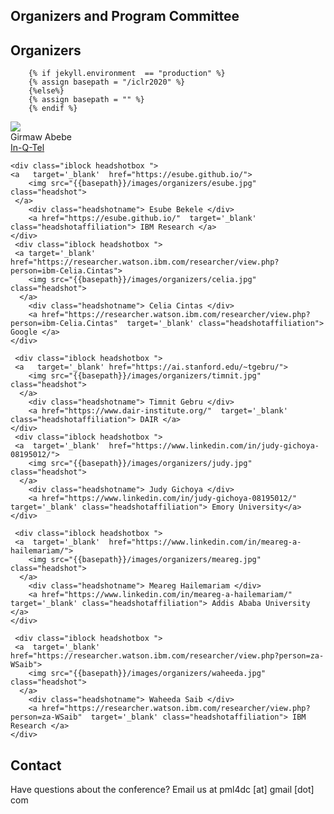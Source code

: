 

## Organizers and Program Committee

## Organizers  

        {% if jekyll.environment  == "production" %}
        {% assign basepath = "/iclr2020" %}
        {%else%}
        {% assign basepath = "" %}
        {% endif %}
       
    
<div>
    <div class="iblock headshotbox ">
     <a   target='_blank'  href="https://researcher.watson.ibm.com/researcher/view.php?person=ibm-Girmaw.Abebe.Tadesse">
       <img src="{{basepath}}/images/organizers/girmaw.jpg" class="headshot">
      </a>
        <div class="headshotname"> Girmaw Abebe </div>
        <a href="https://researcher.watson.ibm.com/researcher/view.php?person=ibm-Girmaw.Abebe.Tadesse"  target='_blank' class="headshotaffiliation"> In-Q-Tel </a>
    </div>

    <div class="iblock headshotbox "> 
    <a   target='_blank'  href="https://esube.github.io/">
        <img src="{{basepath}}/images/organizers/esube.jpg" class="headshot">
     </a>
        <div class="headshotname"> Esube Bekele </div>
        <a href="https://esube.github.io/"  target='_blank' class="headshotaffiliation"> IBM Research </a>
    </div>
     <div class="iblock headshotbox ">
     <a target='_blank'  href="https://researcher.watson.ibm.com/researcher/view.php?person=ibm-Celia.Cintas">
        <img src="{{basepath}}/images/organizers/celia.jpg" class="headshot">
      </a>
        <div class="headshotname"> Celia Cintas </div>
        <a href="https://researcher.watson.ibm.com/researcher/view.php?person=ibm-Celia.Cintas"  target='_blank' class="headshotaffiliation"> Google </a>
    </div>

     <div class="iblock headshotbox ">
     <a   target='_blank' href="https://ai.stanford.edu/~tgebru/">
        <img src="{{basepath}}/images/organizers/timnit.jpg" class="headshot">
      </a>
        <div class="headshotname"> Timnit Gebru </div>
        <a href="https://www.dair-institute.org/"  target='_blank' class="headshotaffiliation"> DAIR </a>
    </div>
     <div class="iblock headshotbox "> 
     <a  target='_blank'  href="https://www.linkedin.com/in/judy-gichoya-08195012/">
        <img src="{{basepath}}/images/organizers/judy.jpg" class="headshot">
      </a>
        <div class="headshotname"> Judy Gichoya </div>
        <a href="https://www.linkedin.com/in/judy-gichoya-08195012/"  target='_blank' class="headshotaffiliation"> Emory University</a>
    </div>

     <div class="iblock headshotbox ">
     <a  target='_blank'  href="https://www.linkedin.com/in/meareg-a-hailemariam/">
        <img src="{{basepath}}/images/organizers/meareg.jpg" class="headshot">
      </a>
        <div class="headshotname"> Meareg Hailemariam </div>
        <a href="https://www.linkedin.com/in/meareg-a-hailemariam/"  target='_blank' class="headshotaffiliation"> Addis Ababa University </a>
    </div>

     <div class="iblock headshotbox ">
     <a  target='_blank'  href="https://researcher.watson.ibm.com/researcher/view.php?person=za-WSaib">
        <img src="{{basepath}}/images/organizers/waheeda.jpg" class="headshot">
      </a>
        <div class="headshotname"> Waheeda Saib </div>
        <a href="https://researcher.watson.ibm.com/researcher/view.php?person=za-WSaib"  target='_blank' class="headshotaffiliation"> IBM Research </a>
    </div>
</div>

<!--
## Program Committee

| Name          | Company/Institute |
| ------------- | ----------------- |
| Adji Bousso Dieng |Columbia University |
| Bernease Herman |University of Washington |
| Bianca Zadrozny |IBM Research |
| Bryan	Wilder  |Harvard University |
| Charles Onu |McGill University |
| Chinasa Okolo |Cornell University |
| Daniel Nkemelu |Georgia Tech |
| David Barret |Deepmind |
| Deborah Raji |University of Toronto |
| Ehi Nosakhare | |
| Elaine Nsoesie |Boston University |
| Emmanuel Johnson |University of Southern California |
| Evan Rosenman | |
| Ezinne Nwankwo |Duke University |
| Flora Tasse |Slerio |
| Geoffrey Siwo |University of Notre Dame |
| Ignatius Ezeani |Lancaster University |
| Irene	Chen |MIT |
| Jack Hessel |Cornell University |
| Jayson Salkey |TBC |
| Joshua Gardner | |
| Judy Wawira |Emory |
| Julius Adebayo |MIT |
| Kentaro Toyama | |
| Keziah Naggita | |
| Kianté Brantley |The University of Maryland College Park |
| Kris Sankaran |MILA |
| krystal Maughan |University of Vermont |
| Kush Varshney |IBM Research |
| Melissa Woghiren |University of Alberta |
| Michael Best | |
| Michael Lomnitz |IQT - Lab41 |
| Michael Melese |Addis Ababa University |
| Nenad Tomasev |Deepmind |
| Nina Lopatina |IQT - Lab41 |
| Oluwafunmilola Kesa |Warwick |
| Pablo Samuel Castro |Google |
| Paidamoyo Chapfuwa |Duke University |
| Raesetje Sefala |University of the Witwatersrand |
| Ramya Raghavendra |IBM Research |
| Ruth Fong |University of Oxford |
| Samy Bengio |Google AI |
| Sanmi Koyejo |Uinversity of Illinois|
| Sileye Ba |Dailymotion |
| Stephen Fashoto |University of Swaziland |
| Tejumade Afonja |AI Saturdays Lagos |
| Thomas Jones |In-Q-Tel |
| Victor Dibia |Cloudera Fast Forward Labs |
| Victor Silva |University Alberta |
| Vishal Sandesara |IQT - Lab41 |
| Wallace E. Lawson |NRL |
| Yoshua Bengio |MILA |
| Zanele Munyikwa |MIT Sloan School of Management |
-->
## Contact

Have questions about the conference? Email us at pml4dc [at] gmail [dot] com
